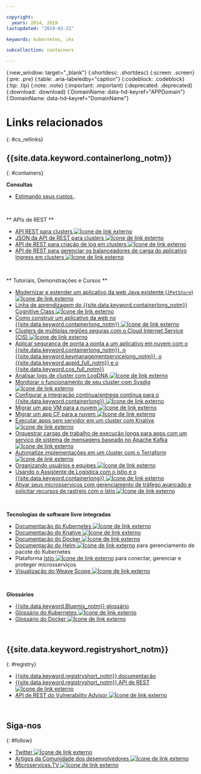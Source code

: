 ```yaml
---

copyright:
  years: 2014, 2019
lastupdated: "2019-03-21"

keywords: kubernetes, iks 

subcollection: containers

---
```


{:new_window: target="_blank"}
{:shortdesc: .shortdesc}
{:screen: .screen}
{:pre: .pre}
{:table: .aria-labeledby="caption"}
{:codeblock: .codeblock}
{:tip: .tip}
{:note: .note}
{:important: .important}
{:deprecated: .deprecated}
{:download: .download}
{:DomainName: data-hd-keyref="APPDomain"}
{:DomainName: data-hd-keyref="DomainName"}




# Links relacionados
{: #cs_rellinks}

## {{site.data.keyword.containerlong_notm}}
{: #containers}

**Consultas**

- [ Estimando seus custos ](/docs/billing-usage?topic=billing-usage-cost#cost).

<br />


** APIs de REST **

- [API REST para clusters ![Ícone de link externo](../icons/launch-glyph.svg "Ícone de link externo")](https://containers.cloud.ibm.com/swagger-api/)
- [JSON da API de REST para clusters ![Ícone de link externo](../icons/launch-glyph.svg "Ícone de link externo")](https://containers.cloud.ibm.com/swagger-api/swagger.json)
- [API de REST para criação de log em clusters ![Ícone de link externo](../icons/launch-glyph.svg "Ícone de link externo")](https://containers.cloud.ibm.com/swagger-logging/)
- [API de REST para gerenciar os balanceadores de carga do aplicativo Ingress em clusters ![Ícone de link externo](../icons/launch-glyph.svg "Ícone de link externo")](https://containers.cloud.ibm.com/swagger-alb-api/)

<br />


** Tutoriais, Demonstrações e Cursos **

- [Modernizar e estender um aplicativo da web Java existente (`JPetStore`) ![Ícone de link externo](../icons/launch-glyph.svg "Ícone de link externo")](https://github.com/IBM-Cloud/jpetstore-kubernetes)
- [Linha de aprendizagem do {{site.data.keyword.containerlong_notm}} Cognitive Class ![Ícone de link externo](../icons/launch-glyph.svg "Ícone de link externo")](https://cognitiveclass.ai/learn/containers-k8s-and-istio-on-ibm-cloud/)
- [Como construir um aplicativo da web no {{site.data.keyword.containerlong_notm}} ![Ícone de link externo](../icons/launch-glyph.svg "Ícone de link externo")](/docs/tutorials?topic=solution-tutorials-scalable-webapp-kubernetes#scalable-webapp-kubernetes)
- [Clusters de múltiplas regiões seguras com o Cloud Internet Service (CIS) ![Ícone de link externo](../icons/launch-glyph.svg "Ícone de link externo")](/docs/tutorials?topic=solution-tutorials-multi-region-k8s-cis#multi-region-k8s-cis)
- [Aplicar segurança de ponta a ponta a um aplicativo em nuvem com o {{site.data.keyword.containerlong_notm}}, o {{site.data.keyword.keymanagementservicelong_notm}}, o {{site.data.keyword.appid_full_notm}} e o {{site.data.keyword.cos_full_notm}}](/docs/tutorials?topic=solution-tutorials-cloud-e2e-security#cloud-e2e-security)
- [Analisar logs de cluster com LogDNA ![Ícone de link externo](../icons/launch-glyph.svg "Ícone de link externo")](/docs/services/Log-Analysis-with-LogDNA?topic=LogDNA-kube#kube)
- [Monitorar o funcionamento de seu cluster com Sysdig ![Ícone de link externo](../icons/launch-glyph.svg "Ícone de link externo")](/docs/services/Monitoring-with-Sysdig?topic=Sysdig-kubernetes_cluster#kubernetes_cluster)
- [Configurar a integração contínua/entrega contínua para o {{site.data.keyword.containerlong}} ![Ícone de link externo](../icons/launch-glyph.svg "Ícone de link externo")](/docs/tutorials?topic=solution-tutorials-continuous-deployment-to-kubernetes#continuous-deployment-to-kubernetes)
- [Migrar um app VM para a nuvem ![Ícone de link externo](../icons/launch-glyph.svg "Ícone de link externo")](/docs/tutorials?topic=solution-tutorials-vm-to-containers-and-kubernetes#vm-to-containers-and-kubernetes)
- [ Migrar um app CF para a nuvem ![Ícone de link externo](../icons/launch-glyph.svg "Ícone de link externo")](/docs/containers?topic=containers-cf_tutorial#cf_tutorial)
- [Executar apps sem servidor em um cluster com Knative ![Ícone de link externo](../icons/launch-glyph.svg "Ícone de link externo")](/docs/containers?topic=containers-knative_tutorial#knative_tutorial)
- [Orquestrar cargas de trabalho de execução longa para apps com um serviço de sistema de mensagens baseado no Apache Kafka ![Ícone de link externo](../icons/launch-glyph.svg "Ícone de link externo")](/docs/tutorials?topic=solution-tutorials-pub-sub-object-storage#pub-sub-object-storage)
- [Automatize implementações em um cluster com o Terraform ![Ícone de link externo](../icons/launch-glyph.svg "Ícone de link externo")](/docs/tutorials?topic=solution-tutorials-plan-create-update-deployments#plan-create-update-deployments)
- [Organizando usuários e equipes ![Ícone de link externo](../icons/launch-glyph.svg "Ícone de link externo")](/docs/tutorials?topic=solution-tutorials-users-teams-applications#users-teams-applications)
- [Usando o Assistente de Logística com o Istio e o {{site.data.keyword.containerlong}} ![Ícone de link externo](../icons/launch-glyph.svg "Ícone de link externo")](https://github.com/IBM-Cloud/logistics-wizard-kubernetes)
- [Ativar seus microsserviços com gerenciamento de tráfego avançado e solicitar recursos de rastreio com o Istio ![Ícone de link externo](../icons/launch-glyph.svg "Ícone de link externo")](https://developer.ibm.com/code/patterns/manage-microservices-traffic-using-istio/)

<br />


**Tecnologias de software livre integradas**

- [Documentação do Kubernetes ![Ícone de link externo](../icons/launch-glyph.svg "Ícone de link externo")](https://kubernetes.io/)
- [Documentação do Knative ![Ícone de link externo](../icons/launch-glyph.svg "Ícone de link externo")](https://github.com/knative/docs)
- [Documentação do Docker ![Ícone de link externo](../icons/launch-glyph.svg "Ícone de link externo")](https://docs.docker.com/engine/)
- <a href="https://docs.helm.sh/helm/" target="_blank">Documentação do Helm <img src="../icons/launch-glyph.svg" alt="Ícone de link externo"></a> para gerenciamento de pacote do Kubernetes
- Plataforma [Istio ![Ícone de link externo](../icons/launch-glyph.svg "Ícone de link externo")](https://istio.io/) para conectar, gerenciar e proteger microsserviços
- [Visualização do Weave Scope ![Ícone de link externo](../icons/launch-glyph.svg "Ícone de link externo")](https://www.weave.works/oss/scope/)

<br />


**Glossários**

- [{{site.data.keyword.Bluemix_notm}} glossário](/docs/overview/glossary?topic=overview-glossary#glossary)
- [Glossário do Kubernetes ![Ícone de link externo](../icons/launch-glyph.svg "Ícone de link externo")](https://kubernetes.io/docs/reference/glossary/?fundamental=true)
- [Glossário do Docker ![Ícone de link externo](../icons/launch-glyph.svg "Ícone de link externo")](https://docs.docker.com/glossary/)

<br />


## {{site.data.keyword.registryshort_notm}}
{: #registry}

- [ {{site.data.keyword.registryshort_notm}}  documentação ](/docs/services/Registry?topic=registry-index)
- [{{site.data.keyword.registryshort_notm}} API de REST ![Ícone de link externo](../icons/launch-glyph.svg "Ícone de link externo")](https://{DomainName}/apidocs/container-registry)
- [API de REST do Vulnerability Advisor ![Ícone de link externo](../icons/launch-glyph.svg "Ícone de link externo")](https://{DomainName}/apidocs/container-registry/va)

<br />


## Siga-nos
{: #follow}

- [Twitter ![Ícone de link externo](../icons/launch-glyph.svg "Ícone de link externo")](https://twitter.com/hashtag/IKS)
- [Artigos da Comunidade dos desenvolvedores ![Ícone de link externo](../icons/launch-glyph.svg "Ícone de link externo")](https://www.ibm.com/blogs/bluemix/tag/containers/)
- [Microservices.TV ![Ícone de link externo](../icons/launch-glyph.svg "Ícone de link externo")](https://developer.ibm.com/tv/microservices/)

<br />

